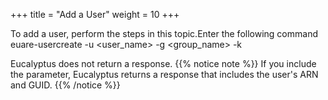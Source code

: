 +++
title = "Add a User"
weight = 10
+++

To add a user, perform the steps in this topic.Enter the following command 
    euare-usercreate -u <user_name> -g <group_name> -k

Eucalyptus does not return a response. 
{{% notice note %}}
If you include the parameter, Eucalyptus returns a response that includes the user's ARN and GUID. 
{{% /notice %}}
